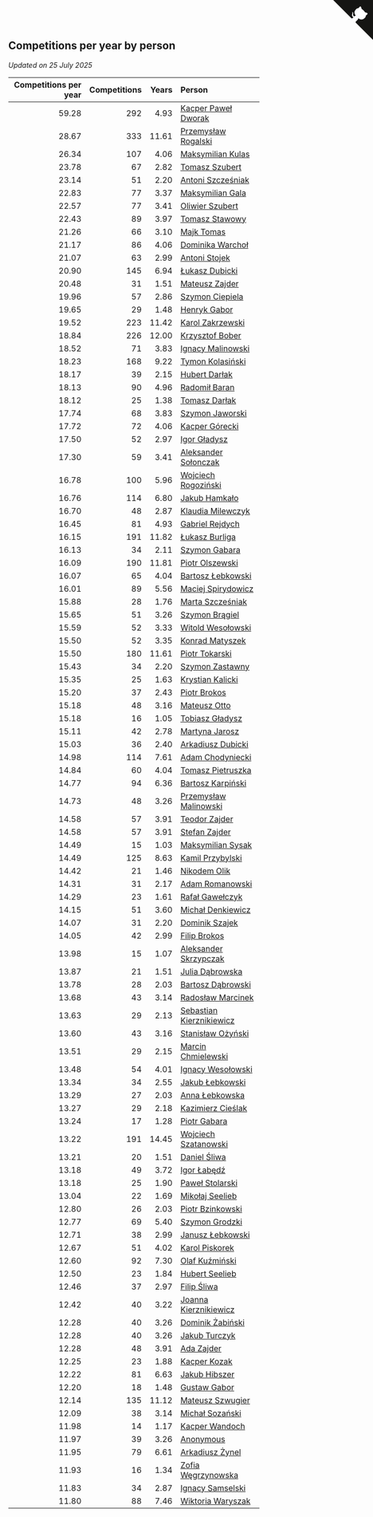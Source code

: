 ## Competitions per year by person

*Updated on 25 July 2025*

| Competitions per year | Competitions | Years | Person |
| ---: | ---: | ---: | :--- |
| 59.28 | 292 | 4.93 | [Kacper Paweł Dworak](https://www.worldcubeassociation.org/persons/2020DWOR01) |
| 28.67 | 333 | 11.61 | [Przemysław Rogalski](https://www.worldcubeassociation.org/persons/2013ROGA02) |
| 26.34 | 107 | 4.06 | [Maksymilian Kulas](https://www.worldcubeassociation.org/persons/2021KULA02) |
| 23.78 | 67 | 2.82 | [Tomasz Szubert](https://www.worldcubeassociation.org/persons/2022SZUB02) |
| 23.14 | 51 | 2.20 | [Antoni Szcześniak](https://www.worldcubeassociation.org/persons/2023SZCZ04) |
| 22.83 | 77 | 3.37 | [Maksymilian Gala](https://www.worldcubeassociation.org/persons/2022GALA01) |
| 22.57 | 77 | 3.41 | [Oliwier Szubert](https://www.worldcubeassociation.org/persons/2022SZUB01) |
| 22.43 | 89 | 3.97 | [Tomasz Stawowy](https://www.worldcubeassociation.org/persons/2021STAW01) |
| 21.26 | 66 | 3.10 | [Majk Tomas](https://www.worldcubeassociation.org/persons/2022TOMA05) |
| 21.17 | 86 | 4.06 | [Dominika Warchoł](https://www.worldcubeassociation.org/persons/2021WARC01) |
| 21.07 | 63 | 2.99 | [Antoni Stojek](https://www.worldcubeassociation.org/persons/2022STOJ03) |
| 20.90 | 145 | 6.94 | [Łukasz Dubicki](https://www.worldcubeassociation.org/persons/2018DUBI01) |
| 20.48 | 31 | 1.51 | [Mateusz Zajder](https://www.worldcubeassociation.org/persons/2024ZAJD01) |
| 19.96 | 57 | 2.86 | [Szymon Ciepiela](https://www.worldcubeassociation.org/persons/2022CIEP01) |
| 19.65 | 29 | 1.48 | [Henryk Gabor](https://www.worldcubeassociation.org/persons/2024GABO02) |
| 19.52 | 223 | 11.42 | [Karol Zakrzewski](https://www.worldcubeassociation.org/persons/2014ZAKR01) |
| 18.84 | 226 | 12.00 | [Krzysztof Bober](https://www.worldcubeassociation.org/persons/2013BOBE01) |
| 18.52 | 71 | 3.83 | [Ignacy Malinowski](https://www.worldcubeassociation.org/persons/2021MALI02) |
| 18.23 | 168 | 9.22 | [Tymon Kolasiński](https://www.worldcubeassociation.org/persons/2016KOLA02) |
| 18.17 | 39 | 2.15 | [Hubert Darłak](https://www.worldcubeassociation.org/persons/2023DARL03) |
| 18.13 | 90 | 4.96 | [Radomił Baran](https://www.worldcubeassociation.org/persons/2020BARA02) |
| 18.12 | 25 | 1.38 | [Tomasz Darłak](https://www.worldcubeassociation.org/persons/2024DARL01) |
| 17.74 | 68 | 3.83 | [Szymon Jaworski](https://www.worldcubeassociation.org/persons/2021JAWO01) |
| 17.72 | 72 | 4.06 | [Kacper Górecki](https://www.worldcubeassociation.org/persons/2021GORE01) |
| 17.50 | 52 | 2.97 | [Igor Gładysz](https://www.worldcubeassociation.org/persons/2022GLAD01) |
| 17.30 | 59 | 3.41 | [Aleksander Sołonczak](https://www.worldcubeassociation.org/persons/2022SOLO01) |
| 16.78 | 100 | 5.96 | [Wojciech Rogoziński](https://www.worldcubeassociation.org/persons/2019ROGO04) |
| 16.76 | 114 | 6.80 | [Jakub Hamkało](https://www.worldcubeassociation.org/persons/2018HAMK01) |
| 16.70 | 48 | 2.87 | [Klaudia Milewczyk](https://www.worldcubeassociation.org/persons/2022MILE05) |
| 16.45 | 81 | 4.93 | [Gabriel Rejdych](https://www.worldcubeassociation.org/persons/2020REJD01) |
| 16.15 | 191 | 11.82 | [Łukasz Burliga](https://www.worldcubeassociation.org/persons/2013BURL01) |
| 16.13 | 34 | 2.11 | [Szymon Gabara](https://www.worldcubeassociation.org/persons/2023GABA01) |
| 16.09 | 190 | 11.81 | [Piotr Olszewski](https://www.worldcubeassociation.org/persons/2013OLSZ02) |
| 16.07 | 65 | 4.04 | [Bartosz Łebkowski](https://www.worldcubeassociation.org/persons/2021LEBK01) |
| 16.01 | 89 | 5.56 | [Maciej Spirydowicz](https://www.worldcubeassociation.org/persons/2020SPIR01) |
| 15.88 | 28 | 1.76 | [Marta Szcześniak](https://www.worldcubeassociation.org/persons/2023SZCZ07) |
| 15.65 | 51 | 3.26 | [Szymon Brągiel](https://www.worldcubeassociation.org/persons/2022BRAG03) |
| 15.59 | 52 | 3.33 | [Witold Wesołowski](https://www.worldcubeassociation.org/persons/2022WESO01) |
| 15.50 | 52 | 3.35 | [Konrad Matyszek](https://www.worldcubeassociation.org/persons/2022MATY02) |
| 15.50 | 180 | 11.61 | [Piotr Tokarski](https://www.worldcubeassociation.org/persons/2013TOKA01) |
| 15.43 | 34 | 2.20 | [Szymon Zastawny](https://www.worldcubeassociation.org/persons/2023ZAST01) |
| 15.35 | 25 | 1.63 | [Krystian Kalicki](https://www.worldcubeassociation.org/persons/2023KALI10) |
| 15.20 | 37 | 2.43 | [Piotr Brokos](https://www.worldcubeassociation.org/persons/2023BROK01) |
| 15.18 | 48 | 3.16 | [Mateusz Otto](https://www.worldcubeassociation.org/persons/2022OTTO01) |
| 15.18 | 16 | 1.05 | [Tobiasz Gładysz](https://www.worldcubeassociation.org/persons/2024GLAD02) |
| 15.11 | 42 | 2.78 | [Martyna Jarosz](https://www.worldcubeassociation.org/persons/2022JARO01) |
| 15.03 | 36 | 2.40 | [Arkadiusz Dubicki](https://www.worldcubeassociation.org/persons/2023DUBI01) |
| 14.98 | 114 | 7.61 | [Adam Chodyniecki](https://www.worldcubeassociation.org/persons/2017CHOD02) |
| 14.84 | 60 | 4.04 | [Tomasz Pietruszka](https://www.worldcubeassociation.org/persons/2021PIET01) |
| 14.77 | 94 | 6.36 | [Bartosz Karpiński](https://www.worldcubeassociation.org/persons/2019KARP03) |
| 14.73 | 48 | 3.26 | [Przemysław Malinowski](https://www.worldcubeassociation.org/persons/2022MALI01) |
| 14.58 | 57 | 3.91 | [Teodor Zajder](https://www.worldcubeassociation.org/persons/2021ZAJD03) |
| 14.58 | 57 | 3.91 | [Stefan Zajder](https://www.worldcubeassociation.org/persons/2021ZAJD02) |
| 14.49 | 15 | 1.03 | [Maksymilian Sysak](https://www.worldcubeassociation.org/persons/2024SYSA01) |
| 14.49 | 125 | 8.63 | [Kamil Przybylski](https://www.worldcubeassociation.org/persons/2016PRZY01) |
| 14.42 | 21 | 1.46 | [Nikodem Olik](https://www.worldcubeassociation.org/persons/2024OLIK01) |
| 14.31 | 31 | 2.17 | [Adam Romanowski](https://www.worldcubeassociation.org/persons/2023ROMA10) |
| 14.29 | 23 | 1.61 | [Rafał Gawełczyk](https://www.worldcubeassociation.org/persons/2023GAWE01) |
| 14.15 | 51 | 3.60 | [Michał Denkiewicz](https://www.worldcubeassociation.org/persons/2021DENK01) |
| 14.07 | 31 | 2.20 | [Dominik Szajek](https://www.worldcubeassociation.org/persons/2023SZAJ01) |
| 14.05 | 42 | 2.99 | [Filip Brokos](https://www.worldcubeassociation.org/persons/2022BROK03) |
| 13.98 | 15 | 1.07 | [Aleksander Skrzypczak](https://www.worldcubeassociation.org/persons/2024SKRZ01) |
| 13.87 | 21 | 1.51 | [Julia Dąbrowska](https://www.worldcubeassociation.org/persons/2024DABR01) |
| 13.78 | 28 | 2.03 | [Bartosz Dąbrowski](https://www.worldcubeassociation.org/persons/2023DABR07) |
| 13.68 | 43 | 3.14 | [Radosław Marcinek](https://www.worldcubeassociation.org/persons/2022MARC05) |
| 13.63 | 29 | 2.13 | [Sebastian Kierznikiewicz](https://www.worldcubeassociation.org/persons/2023KIER02) |
| 13.60 | 43 | 3.16 | [Stanisław Ożyński](https://www.worldcubeassociation.org/persons/2022OZYN01) |
| 13.51 | 29 | 2.15 | [Marcin Chmielewski](https://www.worldcubeassociation.org/persons/2023CHMI01) |
| 13.48 | 54 | 4.01 | [Ignacy Wesołowski](https://www.worldcubeassociation.org/persons/2021WESO01) |
| 13.34 | 34 | 2.55 | [Jakub Łebkowski](https://www.worldcubeassociation.org/persons/2023LEBK01) |
| 13.29 | 27 | 2.03 | [Anna Łebkowska](https://www.worldcubeassociation.org/persons/2023LEBK04) |
| 13.27 | 29 | 2.18 | [Kazimierz Cieślak](https://www.worldcubeassociation.org/persons/2023CIES01) |
| 13.24 | 17 | 1.28 | [Piotr Gabara](https://www.worldcubeassociation.org/persons/2024GABA02) |
| 13.22 | 191 | 14.45 | [Wojciech Szatanowski](https://www.worldcubeassociation.org/persons/2011SZAT01) |
| 13.21 | 20 | 1.51 | [Daniel Śliwa](https://www.worldcubeassociation.org/persons/2024SLIW01) |
| 13.18 | 49 | 3.72 | [Igor Łabędź](https://www.worldcubeassociation.org/persons/2021LABE01) |
| 13.18 | 25 | 1.90 | [Paweł Stolarski](https://www.worldcubeassociation.org/persons/2023STOL04) |
| 13.04 | 22 | 1.69 | [Mikołaj Seelieb](https://www.worldcubeassociation.org/persons/2023SEEL04) |
| 12.80 | 26 | 2.03 | [Piotr Bzinkowski](https://www.worldcubeassociation.org/persons/2023BZIN01) |
| 12.77 | 69 | 5.40 | [Szymon Grodzki](https://www.worldcubeassociation.org/persons/2020GROD01) |
| 12.71 | 38 | 2.99 | [Janusz Łebkowski](https://www.worldcubeassociation.org/persons/2022LEBK01) |
| 12.67 | 51 | 4.02 | [Karol Piskorek](https://www.worldcubeassociation.org/persons/2021PISK01) |
| 12.60 | 92 | 7.30 | [Olaf Kuźmiński](https://www.worldcubeassociation.org/persons/2018KUZM02) |
| 12.50 | 23 | 1.84 | [Hubert Seelieb](https://www.worldcubeassociation.org/persons/2023SEEL02) |
| 12.46 | 37 | 2.97 | [Filip Śliwa](https://www.worldcubeassociation.org/persons/2022SLIW01) |
| 12.42 | 40 | 3.22 | [Joanna Kierznikiewicz](https://www.worldcubeassociation.org/persons/2022KIER01) |
| 12.28 | 40 | 3.26 | [Dominik Żabiński](https://www.worldcubeassociation.org/persons/2022ZABI01) |
| 12.28 | 40 | 3.26 | [Jakub Turczyk](https://www.worldcubeassociation.org/persons/2022TURC02) |
| 12.28 | 48 | 3.91 | [Ada Zajder](https://www.worldcubeassociation.org/persons/2021ZAJD01) |
| 12.25 | 23 | 1.88 | [Kacper Kozak](https://www.worldcubeassociation.org/persons/2023KOZA05) |
| 12.22 | 81 | 6.63 | [Jakub Hibszer](https://www.worldcubeassociation.org/persons/2018HIBS01) |
| 12.20 | 18 | 1.48 | [Gustaw Gabor](https://www.worldcubeassociation.org/persons/2024GABO01) |
| 12.14 | 135 | 11.12 | [Mateusz Szwugier](https://www.worldcubeassociation.org/persons/2014SZWU01) |
| 12.09 | 38 | 3.14 | [Michał Sozański](https://www.worldcubeassociation.org/persons/2022SOZA02) |
| 11.98 | 14 | 1.17 | [Kacper Wandoch](https://www.worldcubeassociation.org/persons/2024WAND01) |
| 11.97 | 39 | 3.26 | [Anonymous](https://www.worldcubeassociation.org/persons/2022ANON03) |
| 11.95 | 79 | 6.61 | [Arkadiusz Żynel](https://www.worldcubeassociation.org/persons/2018ZYNE01) |
| 11.93 | 16 | 1.34 | [Zofia Węgrzynowska](https://www.worldcubeassociation.org/persons/2024WEGR01) |
| 11.83 | 34 | 2.87 | [Ignacy Samselski](https://www.worldcubeassociation.org/persons/2022SAMS03) |
| 11.80 | 88 | 7.46 | [Wiktoria Waryszak](https://www.worldcubeassociation.org/persons/2018WARY01) |


<a href="https://github.com/maxidragon/wca_statistics_pl" class="github-corner" aria-label="View source on Github"><svg width="80" height="80" viewBox="0 0 250 250" style="fill:#151513; color:#fff; position: absolute; top: 0; border: 0; right: 0;" aria-hidden="true"><path d="M0,0 L115,115 L130,115 L142,142 L250,250 L250,0 Z"></path><path d="M128.3,109.0 C113.8,99.7 119.0,89.6 119.0,89.6 C122.0,82.7 120.5,78.6 120.5,78.6 C119.2,72.0 123.4,76.3 123.4,76.3 C127.3,80.9 125.5,87.3 125.5,87.3 C122.9,97.6 130.6,101.9 134.4,103.2" fill="currentColor" style="transform-origin: 130px 106px;" class="octo-arm"></path><path d="M115.0,115.0 C114.9,115.1 118.7,116.5 119.8,115.4 L133.7,101.6 C136.9,99.2 139.9,98.4 142.2,98.6 C133.8,88.0 127.5,74.4 143.8,58.0 C148.5,53.4 154.0,51.2 159.7,51.0 C160.3,49.4 163.2,43.6 171.4,40.1 C171.4,40.1 176.1,42.5 178.8,56.2 C183.1,58.6 187.2,61.8 190.9,65.4 C194.5,69.0 197.7,73.2 200.1,77.6 C213.8,80.2 216.3,84.9 216.3,84.9 C212.7,93.1 206.9,96.0 205.4,96.6 C205.1,102.4 203.0,107.8 198.3,112.5 C181.9,128.9 168.3,122.5 157.7,114.1 C157.9,116.9 156.7,120.9 152.7,124.9 L141.0,136.5 C139.8,137.7 141.6,141.9 141.8,141.8 Z" fill="currentColor" class="octo-body"></path></svg></a><style>.github-corner:hover .octo-arm{animation:octocat-wave 560ms ease-in-out}@keyframes octocat-wave{0%,100%{transform:rotate(0)}20%,60%{transform:rotate(-25deg)}40%,80%{transform:rotate(10deg)}}@media (max-width:500px){.github-corner:hover .octo-arm{animation:none}.github-corner .octo-arm{animation:octocat-wave 560ms ease-in-out}}</style>
